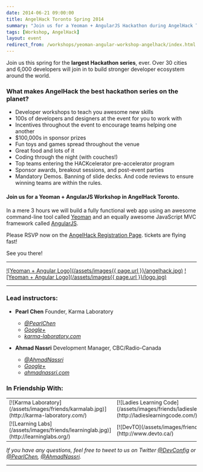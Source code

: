```yaml
---
date: 2014-06-21 09:00:00
title: AngelHack Toronto Spring 2014
summary: "Join us for a Yeoman + AngularJS Hackathon during AngelHack Toronto"
tags: [Workshop, AngelHack]
layout: event
redirect_from: /workshops/yeoman-angular-workshop-angelhack/index.html
---
```


Join us this spring for the **largest Hackathon series**, ever. Over 30 cities and 6,000 developers will join in to build stronger developer ecosystem around the world.

### What makes AngelHack the best hackathon series on the planet?

- Developer workshops to teach you awesome new skills 
- 100s of developers and designers at the event for you to work with
- Incentives throughout the event to encourage teams helping one another
- $100,000s in sponsor prizes
- Fun toys and games spread throughout the venue
- Great food and lots of it
- Coding through the night (with couches!)
- Top teams entering the HACKcelerator pre-accelerator program
- Sponsor awards, breakout sessions, and post-event parties
- Mandatory Demos. Banning of slide decks. And code reviews to ensure winning teams are within the rules.

#### Join us for a Yeoman + AngularJS Workshop in AngelHack Toronto.

In a mere 3 hours we will build a fully functional web app using an awesome command-line tool called [Yeoman](http://yeoman.io) and an equally awesome JavaScript MVC framework called [AngularJS](http://angularjs.org/).

Please RSVP now on the [AngelHack Registration Page](http://www.eventbrite.com/e/angelhack-toronto-spring-2014-tickets-10848767957). tickets are flying fast!

See you there!

---

[![Yeoman + Angular Logo](/assets/images{{ page.url }}/angelhack.jpg)](http://www.eventbrite.com/e/angelhack-toronto-spring-2014-tickets-10848767957)
[![Yeoman + Angular Logo](/assets/images{{ page.url }}/logo.jpg)](http://www.eventbrite.com/e/angelhack-toronto-spring-2014-tickets-10848767957)

---

### Lead instructors:

* **Pearl Chen**  Founder, Karma Laboratory  
  * *[@PearlChen](http://twitter.com/PearlChen)*
  * *[Google+](http://klab.ca/+)*
  * *[karma-laboratory.com](http://klab.ca/)*

* **Ahmad Nassri**  Development Manager, CBC/Radio-Canada  
  * *[@AhmadNassri](http://twitter.com/AhmadNassri)*
  * *[Google+](http://google.com/+AhmadNassri)*
  * *[ahmadnassri.com](http://ahmadnassri.com)*

### In Friendship With:

  <table width="100%">
    <tr>
      <td>[![Karma Laboratory](/assets/images/friends/karmalab.jpg)](http://karma-laboratory.com/)</td>
      <td>[![Ladies Learning Code](/assets/images/friends/ladieslearningcode.png)](http://ladieslearningcode.com/)</td>
    </tr>
    <tr>
      <td>[![Learning Labs](/assets/images/friends/learninglab.jpg)](http://learninglabs.org/)</td>
      <td>[![DevTO](/assets/images/friends/devto.jpg)](http://www.devto.ca/)</td>
    </tr>
  </table>

*If you have any questions, feel free to tweet to us on Twitter [@DevConfig](http://twitter.com/DevConfig) or [@PearlChen](http://twitter.com/PearlChen), [@AhmadNassri](http://twitter.com/AhmadNassri).*

---
